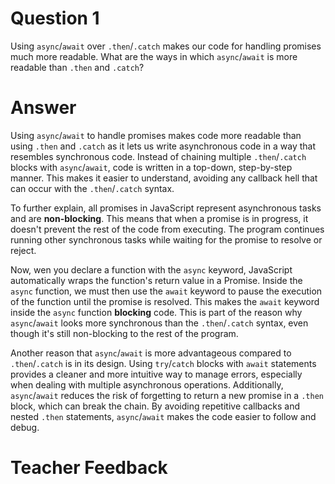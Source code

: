 # Question 1
Using `async`/`await` over `.then`/`.catch` makes our code for handling promises much more readable. What are the ways in which `async`/`await` is more readable than `.then` and `.catch`?

# Answer
Using `async`/`await` to handle promises makes code more readable than using `.then` and `.catch` as it lets us write asynchronous code in a way that resembles synchronous code. Instead of chaining multiple `.then`/`.catch` blocks with `async`/`await`, code is written in a top-down, step-by-step manner. This makes it easier to understand, avoiding any callback hell that can occur with the `.then`/`.catch` syntax.

To further explain, all promises in JavaScript represent asynchronous tasks and are **non-blocking**. This means that when a promise is in progress, it doesn't prevent the rest of the code from executing. The program continues running other synchronous tasks while waiting for the promise to resolve or reject.

Now, wen you declare a function with the `async` keyword, JavaScript automatically wraps the function's return value in a Promise. Inside the `async` function, we must then use the `await` keyword to pause the execution of the function until the promise is resolved. This makes the `await` keyword inside the `async` function **blocking** code. This is part of the reason why `async`/`await` looks more synchronous than the `.then`/`.catch` syntax, even though it's still non-blocking to the rest of the program.

Another reason that `async`/`await` is more advantageous compared to `.then`/`.catch` is in its design. Using `try`/`catch` blocks with `await` statements provides a cleaner and more intuitive way to manage errors, especially when dealing with multiple asynchronous operations. Additionally, `async`/`await` reduces the risk of forgetting to return a new promise in a `.then` block, which can break the chain. By avoiding repetitive callbacks and nested `.then` statements, `async`/`await` makes the code easier to follow and debug.

# Teacher Feedback